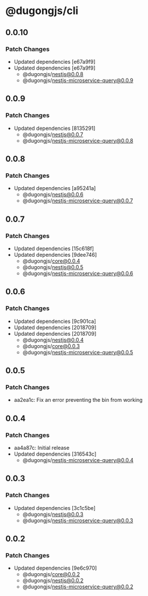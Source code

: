 # @dugongjs/cli

## 0.0.10

### Patch Changes

- Updated dependencies [e67a9f9]
- Updated dependencies [e67a9f9]
    - @dugongjs/nestjs@0.0.8
    - @dugongjs/nestjs-microservice-query@0.0.9

## 0.0.9

### Patch Changes

- Updated dependencies [8135291]
    - @dugongjs/nestjs@0.0.7
    - @dugongjs/nestjs-microservice-query@0.0.8

## 0.0.8

### Patch Changes

- Updated dependencies [a95241a]
    - @dugongjs/nestjs@0.0.6
    - @dugongjs/nestjs-microservice-query@0.0.7

## 0.0.7

### Patch Changes

- Updated dependencies [15c618f]
- Updated dependencies [9dee746]
    - @dugongjs/core@0.0.4
    - @dugongjs/nestjs@0.0.5
    - @dugongjs/nestjs-microservice-query@0.0.6

## 0.0.6

### Patch Changes

- Updated dependencies [9c901ca]
- Updated dependencies [2018709]
- Updated dependencies [2018709]
    - @dugongjs/nestjs@0.0.4
    - @dugongjs/core@0.0.3
    - @dugongjs/nestjs-microservice-query@0.0.5

## 0.0.5

### Patch Changes

- aa2ea1c: Fix an error preventing the bin from working

## 0.0.4

### Patch Changes

- aa4a87c: Initial release
- Updated dependencies [316543c]
    - @dugongjs/nestjs-microservice-query@0.0.4

## 0.0.3

### Patch Changes

- Updated dependencies [3c1c5be]
    - @dugongjs/nestjs@0.0.3
    - @dugongjs/nestjs-microservice-query@0.0.3

## 0.0.2

### Patch Changes

- Updated dependencies [9e6c970]
    - @dugongjs/core@0.0.2
    - @dugongjs/nestjs@0.0.2
    - @dugongjs/nestjs-microservice-query@0.0.2
